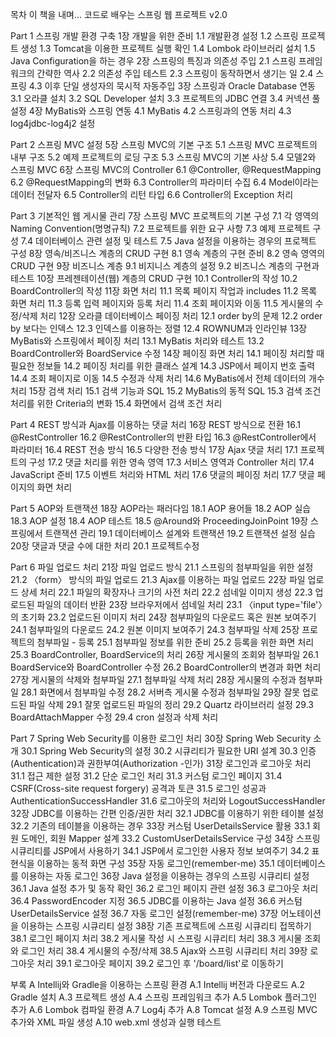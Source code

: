 목차
이 책을 내며...
코드로 배우는 스프링 웹 프로젝트 v2.0

Part 1 스프링 개발 환경 구축
1장 개발을 위한 준비
1.1 개발환경 설정
1.2 스프링 프로젝트 생성
1.3 Tomcat을 이용한 프로젝트 실행 확인
1.4 Lombok 라이브러리 설치
1.5 Java Configuration을 하는 경우
2장 스프링의 특징과 의존성 주입
2.1 스프링 프레임워크의 간략한 역사
2.2 의존성 주입 테스트
2.3 스프링이 동작하면서 생기는 일
2.4 스프링 4.3 이후 단일 생성자의 묵시적 자동주입
3장 스프링과 Oracle Database 연동
3.1 오라클 설치
3.2 SQL Developer 설치
3.3 프로젝트의 JDBC 연결
3.4 커넥션 풀 설정
4장 MyBatis와 스프링 연동
4.1 MyBatis
4.2 스프링과의 연동 처리
4.3 log4jdbc-log4j2 설정

Part 2 스프링 MVC 설정
5장 스프링 MVC의 기본 구조
5.1 스프링 MVC 프로젝트의 내부 구조
5.2 예제 프로젝트의 로딩 구조
5.3 스프링 MVC의 기본 사상
5.4 모델2와 스프링 MVC
6장 스프링 MVC의 Controller
6.1 @Controller, @RequestMapping
6.2 @RequestMapping의 변화
6.3 Controller의 파라미터 수집
6.4 Model이라는 데이터 전달자
6.5 Controller의 리턴 타입
6.6 Controller의 Exception 처리

Part 3 기본적인 웹 게시물 관리
7장 스프링 MVC 프로젝트의 기본 구성
7.1 각 영역의 Naming Convention(명명규칙)
7.2 프로젝트를 위한 요구 사항
7.3 예제 프로젝트 구성
7.4 데이터베이스 관련 설정 및 테스트
7.5 Java 설정을 이용하는 경우의 프로젝트 구성
8장 영속/비즈니스 계층의 CRUD 구현
8.1 영속 계층의 구현 준비
8.2 영속 영역의 CRUD 구현
9장 비즈니스 계층
9.1 비지니스 계층의 설정
9.2 비즈니스 계층의 구현과 테스트
10장 프레젠테이션(웹) 계층의 CRUD 구현
10.1 Controller의 작성
10.2 BoardController의 작성
11장 화면 처리
11.1 목록 페이지 작업과 includes
11.2 목록 화면 처리
11.3 등록 입력 페이지와 등록 처리
11.4 조회 페이지와 이동
11.5 게시물의 수정/삭제 처리
12장 오라클 데이터베이스 페이징 처리
12.1 order by의 문제
12.2 order by 보다는 인덱스
12.3 인덱스를 이용하는 정렬
12.4 ROWNUM과 인라인뷰
13장 MyBatis와 스프링에서 페이징 처리
13.1 MyBatis 처리와 테스트
13.2 BoardController와 BoardService 수정
14장 페이징 화면 처리
14.1 페이징 처리할 때 필요한 정보들
14.2 페이징 처리를 위한 클래스 설계
14.3 JSP에서 페이지 번호 출력
14.4 조회 페이지로 이동
14.5 수정과 삭제 처리
14.6 MyBatis에서 전체 데이터의 개수 처리
15장 검색 처리
15.1 검색 기능과 SQL
15.2 MyBatis의 동적 SQL
15.3 검색 조건 처리를 위한 Criteria의 변화
15.4 화면에서 검색 조건 처리

Part 4 REST 방식과 Ajax를 이용하는 댓글 처리
16장 REST 방식으로 전환
16.1 @RestController
16.2 @RestController의 반환 타입
16.3 @RestController에서 파라미터
16.4 REST 전송 방식
16.5 다양한 전송 방식
17장 Ajax 댓글 처리
17.1 프로젝트의 구성
17.2 댓글 처리를 위한 영속 영역
17.3 서비스 영역과 Controller 처리
17.4 JavaScript 준비
17.5 이벤트 처리와 HTML 처리
17.6 댓글의 페이징 처리
17.7 댓글 페이지의 화면 처리

Part 5 AOP와 트랜잭션
18장 AOP라는 패러다임
18.1 AOP 용어들
18.2 AOP 실습
18.3 AOP 설정
18.4 AOP 테스트
18.5 @Around와 ProceedingJoinPoint
19장 스프링에서 트랜잭션 관리
19.1 데이터베이스 설계와 트랜잭션
19.2 트랜잭션 설정 실습
20장 댓글과 댓글 수에 대한 처리
20.1 프로젝트수정

Part 6 파일 업로드 처리
21장 파일 업로드 방식
21.1 스프링의 첨부파일을 위한 설정
21.2 〈form〉 방식의 파일 업로드
21.3 Ajax를 이용하는 파일 업로드
22장 파일 업로드 상세 처리
22.1 파일의 확장자나 크기의 사전 처리
22.2 섬네일 이미지 생성
22.3 업로드된 파일의 데이터 반환
23장 브라우저에서 섬네일 처리
23.1 〈input type='file'〉의 초기화
23.2 업로드된 이미지 처리
24장 첨부파일의 다운로드 혹은 원본 보여주기
24.1 첨부파일의 다운로드
24.2 원본 이미지 보여주기
24.3 첨부파일 삭제
25장 프로젝트의 첨부파일 - 등록
25.1 첨부파일 정보를 위한 준비
25.2 등록을 위한 화면 처리
25.3 BoardController, BoardService의 처리
26장 게시물의 조회와 첨부파일
26.1 BoardService와 BoardController 수정
26.2 BoardController의 변경과 화면 처리
27장 게시물의 삭제와 첨부파일
27.1 첨부파일 삭제 처리
28장 게시물의 수정과 첨부파일
28.1 화면에서 첨부파일 수정
28.2 서버측 게시물 수정과 첨부파일
29장 잘못 업로드된 파일 삭제
29.1 잘못 업로드된 파일의 정리
29.2 Quartz 라이브러리 설정
29.3 BoardAttachMapper 수정
29.4 cron 설정과 삭제 처리

Part 7 Spring Web Security를 이용한 로그인 처리
30장 Spring Web Security 소개
30.1 Spring Web Security의 설정
30.2 시큐리티가 필요한 URI 설계
30.3 인증(Authentication)과 권한부여(Authorization -인가)
31장 로그인과 로그아웃 처리
31.1 접근 제한 설정
31.2 단순 로그인 처리
31.3 커스텀 로그인 페이지
31.4 CSRF(Cross-site request forgery) 공격과 토큰
31.5 로그인 성공과 AuthenticationSuccessHandler
31.6 로그아웃의 처리와 LogoutSuccessHandler
32장 JDBC를 이용하는 간편 인증/권한 처리
32.1 JDBC를 이용하기 위한 테이블 설정
32.2 기존의 테이블을 이용하는 경우
33장 커스텀 UserDetailsService 활용
33.1 회원 도메인, 회원 Mapper 설계
33.2 CustomUserDetailsService 구성
34장 스프링 시큐리티를 JSP에서 사용하기
34.1 JSP에서 로그인한 사용자 정보 보여주기
34.2 표현식을 이용하는 동적 화면 구성
35장 자동 로그인(remember-me)
35.1 데이터베이스를 이용하는 자동 로그인
36장 Java 설정을 이용하는 경우의 스프링 시큐리티 설정
36.1 Java 설정 추가 및 동작 확인
36.2 로그인 페이지 관련 설정
36.3 로그아웃 처리
36.4 PasswordEncoder 지정
36.5 JDBC를 이용하는 Java 설정
36.6 커스텀 UserDetailsService 설정
36.7 자동 로그인 설정(remember-me)
37장 어노테이션을 이용하는 스프링 시큐리티 설정
38장 기존 프로젝트에 스프링 시큐리티 접목하기
38.1 로그인 페이지 처리
38.2 게시물 작성 시 스프링 시큐리티 처리
38.3 게시물 조회와 로그인 처리
38.4 게시물의 수정/삭제
38.5 Ajax와 스프링 시큐리티 처리
39장 로그아웃 처리
39.1 로그아웃 페이지
39.2 로그인 후 '/board/list'로 이동하기

부록
A Intellij와 Gradle을 이용하는 스프링 환경
A.1 Intellij 버전과 다운로드
A.2 Gradle 설치
A.3 프로젝트 생성
A.4 스프링 프레임워크 추가
A.5 Lombok 플러그인 추가
A.6 Lombok 컴파일 환경
A.7 Log4j 추가
A.8 Tomcat 설정
A.9 스프링 MVC 추가와 XML 파일 생성
A.10 web.xml 생성과 실행 테스트
